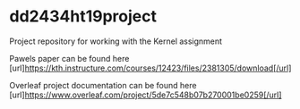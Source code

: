 # dd2434ht19project
Project repository for working with the Kernel assignment

Pawels paper can be found here
[url]https://kth.instructure.com/courses/12423/files/2381305/download[/url]

Overleaf project documentation can be found here
[url]https://www.overleaf.com/project/5de7c548b07b270001be0259[/url]
